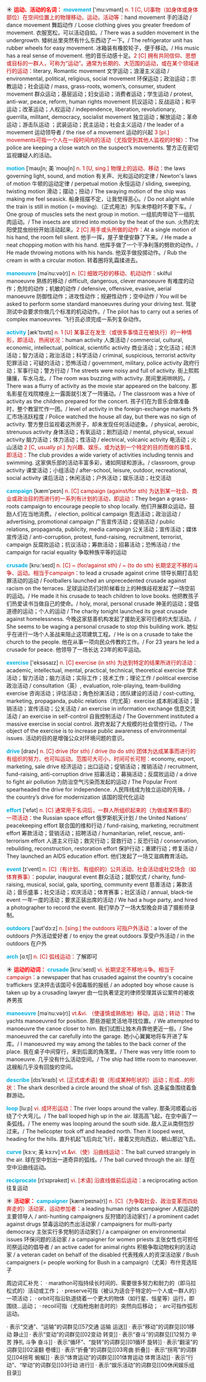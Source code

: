 ☀ <font color="red">**运动、活动的名词：**</font>
<font color="sky blue">**movement**</font> ['mu:vmənt] 
<font color="#c00000">n. 1 [C, U]事物（如身体或身体部位）在空间位置上的物理移动，运动，活动等：</font>hand movement 手的活动 / dance movement 舞蹈动作 / Loose clothing gives you greater freedom of movement. 衣服宽松，可以活动自如。/ There was a sudden movement in the undergrowth. 矮树丛里突然有什么东西动了一下。/ The refrigerator unit has rubber wheels for easy movement. 冰箱装有橡胶轮子，便于移动。/ His music has a real sense of movement. 他的音乐动感十足。<font color="#c00000">2 [C] 拥有共同信仰、思想或目标的一群人，可称为“运动”。通常为长期的、大范围的运动，或在某个领域进行的运动：</font>literary, Romantic movement 文学运动；浪漫主义运动 / environmental, political, religious, social movement 环保运动；政治运动；宗教运动；社会运动 / mass, grass-roots, women’s, consumer, student movement 群众运动；基层运动；妇女运动；消费者运动；学生运动 / protest, anti-war, peace, reform, human rights movement 抗议运动；反战运动；和平运动；改革运动；人权运动 / independence, liberation, revolutionary, guerrilla, militant, democracy, socialist movement 独立运动；解放运动；革命运动；游击队运动 ；武装运动；民主运动；社会主义运动 / the leader of a movement 运动领导者 / the rise of a movement 运动的兴起 <font color="#c00000">3 [pl.] movements可指一个人在一段时间内的活动（尤指受到其他人监视的时候）：</font>The police are keeping a close watch on the suspect’s movements. 警方正在密切监视嫌疑人的活动。
           
<font color="sky blue">**motion**</font> [ˈməʊʃn; 美 ˈmoʊʃn]
<font color="#c00000">n. 1 [U, sing.] 物理上的运动、移动：</font>the laws governing light, sound, and motion 有关声、光和运动的定律 / Newton's laws of motion 牛顿的运动定律 / perpetual motion 永恒运动 / sliding, sweeping, twisting motion 滑动；摆动；扭动 / The swaying motion of the ship was making me feel seasick. 船身摇摆不定，让我觉得恶心。/ Do not alight while the train is still in motion (= moving).（正式用法）列车未停稳时不要下车。/ One group of muscles sets the next group in motion. 一组肌肉带动下一组肌肉运动。/ The insects are stirred into motion by the heat of the sun. 火热的太阳使昆虫纷纷开始活动起来。<font color="#c00000">2 [C] 用手或头所做的动作：</font>At a single motion of his hand, the room fell silent. 他手一挥，屋子里便安静了下来。/ He made a neat chopping motion with his hand. 他挥手做了一个干净利落的劈砍的动作。/ He made throwing motions with his hands. 他双手做投掷动作。/ Rub the cream in with a circular motion. 转着圈将乳霜揉进去。
           
<font color="sky blue">**manoeuvre**</font> [məˈnu:və(r)]
<font color="#c00000">n. [C] 细致巧妙的移动、机动动作：</font>skilful manoeuvre 熟练的移动 / difficult, dangerous, clever manoeuvre 有难度的动作；危险的动作；机敏的动作 / defensive, offensive, evasive, aerial manoeuvre 防御性动作；进攻性动作；规避性动作；空中动作 / You will be asked to perform some standard manoeuvres during your driving test. 驾驶测试中会要求你做几个标准的机动动作。/ The pilot has to carry out a series of complex manoeuvres. 飞行员必须完成一系列复杂动作。

<font color="sky blue">**activity**</font> [æk'tɪvɪtɪ] 
<font color="#c00000">n. 1 [U] 某事正在发生（或很多事情正在被执行）的一种情形，即活动，热闹状况：</font>human activity 人类活动 / commercial, cultural, economic, intellectual, political, scientific activity 商业活动；文化活动；经济活动；智力活动；政治活动；科学活动 / criminal, suspicious, terrorist activity 犯罪活动；可疑的活动；恐怖活动 / government, military, police activity 政府行动；军事行动；警方行动 / The streets were noisy and full of activity. 街上熙熙攘攘，车水马龙。/ The room was buzzing with activity. 房间里闹哄哄的。/ There was a flurry of activity as the movie star appeared on the balcony. 那名影星在戏院楼座上一露面就引发了一阵骚动。/ The classroom was a hive of activity as the children prepared for the concert. 孩子们在为音乐会做准备时，整个教室忙作一团。/ level of activity in the foreign-exchange markets 外汇市场活跃程度 / Police watched the house all day, but there was no sign of activity. 警方整日监视着这所房子，却未发现任何活动迹象。/ physical, aerobic, strenuous activity 身体活动；有氧运动；剧烈运动 / mental, physical, sexual activity 脑力活动；体力活动；性活动 / electrical, volcanic activity 电活动；火山活动 <font color="#c00000">2 [C, usually pl.] 为兴趣、娱乐，或为达到一个特定的目的而做的事情，即活动：</font>The club provides a wide variety of activities including tennis and swimming. 这家俱乐部的活动丰富多彩，诸如网球和游泳。/ classroom, group activity 课堂活动；小组活动 / after-school, leisure, outdoor, recreational, social activity 课后活动；休闲活动；户外活动；娱乐活动；社交活动

<font color="sky blue">**campaign**</font> [kæm'peɪn] 
<font color="#c00000">n. [C] campaign (against/for sth) 为达到某一社会、商业或政治目的而进行的一系列有计划的活动，即运动：</font>They began a grass-roots campaign to encourage people to shop locally. 他们开展群众运动，鼓励人们在当地消费。/ election, political campaign 竞选活动；政治运动 / advertising, promotional campaign 广告宣传活动；促销活动 / public relations, propaganda, publicity, media campaign 公关活动；宣传活动；媒体宣传活动 / anti-corruption, protest, fund-raising, recruitment, terrorist, campaign 反腐败运动；抗议活动；筹款活动；招募活动；恐怖活动 / the campaign for racial equality 争取种族平等的运动
           
<font color="sky blue">**crusade**</font> [kru:ˈseɪd]
<font color="#c00000">n. [C] ~ (for/against sth) / ~ (to do sth) 长期坚定不移的斗争、运动。相当于campaign：</font>to lead a crusade against crime 领导长期打击犯罪活动的运动 / Footballers launched an unprecedented crusade against racism on the terraces. 足球运动员们对阶梯看台上的种族歧视发起了一场空前的运动。/ He made it his crusade to teach children to love books. 他把教孩子们热爱读书当做自己的使命。/ holy, moral, personal crusade 神圣的运动；提倡道德的运动；个人的运动 / The charity tonight launched its great crusade against homelessness. 今晚这家慈善机构发起了援助无家可归者的大型活动。/ She seems to be waging a personal crusade to stop this building work. 她似乎在进行一场个人圣战来阻止这项建筑工程。/ He is on a crusade to take the church to the people. 他在从事一项向民众传教的工作。/ For 23 years he led a crusade for peace. 他领导了一场长达 23年的和平运动。

<font color="sky blue">**exercise**</font> ['eksəsaɪz] 
<font color="#c00000">n. [C] exercise (in sth) 为达到特定的结果所进行的活动：</font>academic, intellectual, mental, practical, technical, theoretical exercise 学术活动；智力活动；脑力活动；实际工作；技术工作；理论工作 / political exercise 政治活动 / consultation（英）, evaluation, role-playing, team-building exercise 咨询活动；评估活动；角色扮演活动；团队建设的活动 / cost-cutting, marketing, propaganda, public relations（均尤英）exercise 成本削减活动；营销活动；宣传活动；公关活动 / an exercise in information exchange 信息交流活动 / an exercise in self-control 自我控制活动 / The Government instituted a massive exercise in social control. 政府发起了大规模的社会管控行动。/ The object of the exercise is to increase public awareness of environmental issues. 活动的目的是增强公众对环境问题的意识。

<font color="sky blue">**drive**</font> [draɪv] 
<font color="#c00000">n. [C] drive (for sth) / drive (to do sth) 团体为达成某事而进行的有组织的努力，也可叫运动。范围可大可小，时间可长可短：</font>economy, export, marketing, sale drive 经济运动；出口运动；促销活动；推销活动 / recruitment, fund-raising, anti-corruption drive 招募活动；募捐活动；反腐败运动 / a drive to fight air pollution 为防治空气污染而发起的运动 / The Popular Front spearheaded the drive for independence. 人民阵线成为独立运动的先锋。/ the country’s drive for modernization 该国的现代化运动

<font color="sky blue">**effort**</font> ['efət] 
<font color="#c00000">n. [C] 通常用于名词后，一群人所组织起来的（为做成某件事的）一项活动：</font>the Russian space effort 俄罗斯航天计划 / the United Nations’ peacekeeping effort 联合国的维和行动 / fund-raising, marketing, recruitment effort 筹款活动；营销活动；招聘活动 / humanitarian, relief, rescue, anti-terrorism effort 人道主义行动；救灾行动；营救行动；反恐行动 / conservation, rebuilding, reconstruction, restoration effort 保护行动；重建行动；修复活动 / They launched an AIDS education effort. 他们发起了一场艾滋病教育活动。

<font color="sky blue">**event**</font> [ɪ'vent] 
<font color="#c00000">n. [C]（有计划、有组织的）公共活动、社会活动或社交场合（如体育赛事）：</font>popular, inaugural event 群众活动；就职仪式 / charity, fund-raising, musical, social, gala, sporting, community event 慈善活动；筹款活动；音乐盛事；社交活动；欢庆活动；体育赛事；社区活动 / annual, black-tie event 一年一度的活动；要求正装出席的活动 / We had a huge party, and hired a photographer to record the event. 我们举办了一场大型晚会并请了摄影师录制。

<font color="sky blue">**outdoors**</font> ['aʊt'dɔ:z] 
<font color="#c00000">n. [sing.] the outdoors 可指户外活动：</font>a lover of the outdoors 户外活动爱好者 / to enjoy the great outdoors 享受户外活动 / in the outdoors 在户外

<font color="sky blue">**arch**</font> [ɑːtʃ] 
<font color="#c00000">n. [C] 弧线运动：</font>了解即可

☀ <font color="red">**运动的动词：**</font>
<font color="sky blue">**crusade**</font> [kru:ˈseɪd]
<font color="#c00000">vi. 长期坚定不移地斗争。相当于campaign：</font>a newspaper that has crusaded against the country's cocaine traffickers 坚决抨击该国可卡因毒贩的报纸 / an adopted boy whose cause is taken up by a crusading lawyer 由一位执著坚定的律师受理其诉讼案件的被收养男孩

<font color="sky blue">**manoeuvre**</font> [məˈnu:və(r)]
<font color="#c00000">vt.&vi. （使谨慎或熟练地）移动，运动；转动：</font>The yachts manoeuvred for position. 那些游艇灵活地寻找位置。/ We attempted to manoeuvre the canoe closer to him. 我们试图让独木舟靠他更近一些。/ She manoeuvred the car carefully into the garage. 她小心翼翼地将车开进了车库。/ I manoeuvred my way among the tables to the back corner of the place. 我在桌子中间穿行，来到后面的角落里。/ There was very little room to manoeuvre. 几乎没有什么活动空间。/ The ship had little room to manoeuver. 这艘船几乎没有回旋的空间。

<font color="sky blue">**describe**</font> [dɪs'kraɪb] 
<font color="#c00000">vt. [正式或术语] 做（形成某种形状的）运动；形成…的形状：</font>The shark described a circle around the shoal of fish. 这条鲨鱼围绕着鱼群游动。
           
<font color="sky blue">**loop**</font> [lu:p]
<font color="#c00000">vi. 成环形运动：</font>The river loops around the valley. 那条河顺着山谷绕了个大弯儿。/ The ball looped high up in the air. 球高高飞起，在空中画了一条弧线。/ The enemy was looping around the south side. 敌人正从南侧包抄过来。/ The helicopter took off and headed north. Then it looped west, heading for the hills. 直升机起飞后向北飞行，接着又兜向西边，朝山那边飞去。
                      
<font color="sky blue">**curve**</font> [kɜ:v; 美 kɜ:rv]
<font color="#c00000">vt.&vi.（使）沿曲线运动：</font>The ball curved strangely in the air. 球在空中划出一道奇异的弧线。/ The ball curved through the air. 球在空中沿曲线运动。

<font color="sky blue">**reciprocate**</font> [rɪˈsɪprəkeɪt]
<font color="#c00000">vi. [术语] 沿直线做前后运动：</font>a reciprocating action 往复运动           

☀ <font color="red">**活动家：**</font>
<font color="sky blue">**campaigner**</font> [kæmˈpeɪnə(r)]
<font color="#c00000">n. [C]（为争取社会、政治变革而四处奔走的）活动家，运动参加者：</font>a leading human rights campaigner 人权运动的主要领导人 / anti-hunting campaigners 反狩猎的活动家们 / a prominent cadet against drugs 禁毒运动的杰出活动家 / campaigners for multi-party democracy 主张实行多党制的活动家们 / a campaigner on environmental issues 环保问题的活动家 / a campaigner for women priests 主张女性也可担任司祭运动的倡导者 / an active cadet for animal rights 积极争取动物权利的活动家 / a veteran cadet on behalf of the disabled 代表残疾人的资深活动家 / Bush campaigners (= people working for Bush in a campaign)（尤美）布什竞选班子

周边词汇补充：
· marathon可指持续长时间的、需要很多努力和耐力的（即马拉松式的）活动或工作；
· preserve可指（被认为适合于特定的一个人或一群人的）一项活动；
· orbit可指沿轨道绕着一个更大的物体（如行星、恒星等）运行，即围绕…运动；
· recoil可指（尤指枪炮射击时的）突然向后移动；
· arc可指作弧形运动。

· 表示“交通”、“运输”的词群见[[57交通 运输 运送]]
· 表示“移动”的词群见[[01移动 静止]]
· 表示“变动”的词群见[[02变动 转变]]
· 表示“奋斗”的词群见[[12努力 辛苦 挣扎 斗争 奋斗]]
· 表示“循环”、“旋转”的词群见[[01循环 旋转]]
· 表示“翻滚”的词群见[[02滚翻 卷缠]]
· 表示“折叠”的词群见[[03弯曲 折叠]]
· 表示“拐弯”的词群见[[04拐弯 蜿蜒]]
· 表示“体育运动”的词群见[[01体育运动 体育活动]]
· 表示“行动”、“举动”的词群见[[03行动 进行]]
· 表示“娱乐活动”的词群见[[00休闲娱乐组目录]]
